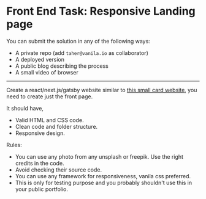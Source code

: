 # Front End Task: Responsive Landing page

You can submit the solution in any of the following ways:

- A private repo (add `taher@vanila.io` as collaborator)
- A deployed version
- A public blog describing the process
- A small video of browser

---

Create a react/next.js/gatsby website similar to [this small card website](https://38b732f972d36118.demo.carrd.co/), you need to create just the front page. 

It should have,

- Valid HTML and CSS code.
- Clean code and folder structure.
- Responsive design.

Rules:

- You can use any photo from any unsplash or freepik. Use the right credits in the code.
- Avoid checking their source code.
- You can use any framework for responsiveness, vanila css preferred.
- This is only for testing purpose and you probably shouldn't use this in your public portfolio.
